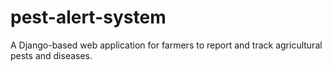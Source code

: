 # pest-alert-system
A Django-based web application for farmers to report and track agricultural pests and diseases.
